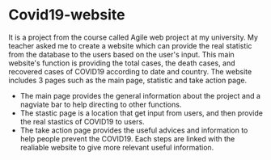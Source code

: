 # Covid19-website
It is a project from the course called Agile web project at my university. My teacher asked me to create a website which can provide the real statistic from the database to the users based on the user's input.
This main website's function is providing the total cases, the death cases, and recovered cases of COVID19 according to date and country.
The website includes 3 pages such as the main page, statistic and take action page.
* The main page provides the general information about the project and a nagviate bar to help directing to other functions.
* The stastic page is a location that get input from users, and then provide the real stastics of COVID19 to users.
* The take action page provides the useful advices and information to help people prevent the COVID19. Each steps are linked with the realiable website to give more relevant useful information.
